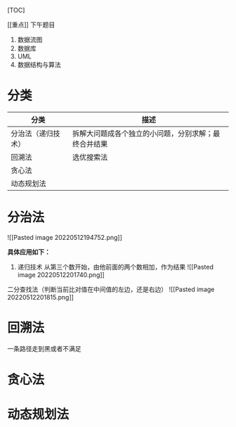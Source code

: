 [TOC]

[[重点]] 下午题目
1. 数据流图
2. 数据库
3. UML
4. 数据结构与算法

# 分类
| 分类       | 描述 |
| ---------- | ---- |
| 分治法（递归技术）     | 拆解大问题成各个独立的小问题，分别求解；最终合并结果     |
| 回溯法     | 选优搜索法      |
| 贪心法     |      |
| 动态规划法 |      |

# 分治法
![[Pasted image 20220512194752.png]]

**具体应用如下：**
1. 递归技术
从第三个数开始，由他前面的两个数相加，作为结果
![[Pasted image 20220512201740.png]]

二分查找法（判断当前比对值在中间值的左边，还是右边）
![[Pasted image 20220512201815.png]]

# 回溯法
一条路径走到黑或者不满足


# 贪心法


# 动态规划法